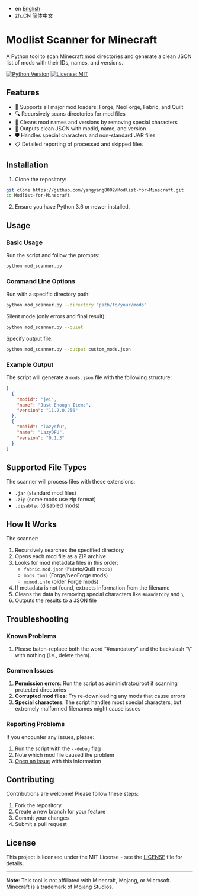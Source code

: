 - en [English](README.md)
- zh_CN [简体中文](README.zh_CN.md)
  
# Modlist Scanner for Minecraft

A Python tool to scan Minecraft mod directories and generate a clean JSON list of mods with their IDs, names, and versions.

[![Python Version](https://img.shields.io/badge/Python-3.7%2B-blue)](https://www.python.org/)
[![License: MIT](https://img.shields.io/badge/License-MIT-yellow.svg)](https://opensource.org/licenses/MIT)

## Features

- 🧩 Supports all major mod loaders: Forge, NeoForge, Fabric, and Quilt
- 🔍 Recursively scans directories for mod files
- 🧹 Cleans mod names and versions by removing special characters
- 💾 Outputs clean JSON with modid, name, and version
- 🛡️ Handles special characters and non-standard JAR files
- 📋 Detailed reporting of processed and skipped files

## Installation

1. Clone the repository:
```bash
git clone https://github.com/yangyang8002/Modlist-for-Minecraft.git
cd Modlist-for-Minecraft
```

2. Ensure you have Python 3.6 or newer installed.

## Usage

### Basic Usage
Run the script and follow the prompts:
```bash
python mod_scanner.py
```

### Command Line Options
Run with a specific directory path:
```bash
python mod_scanner.py --directory "path/to/your/mods"
```

Silent mode (only errors and final result):
```bash
python mod_scanner.py --quiet
```

Specify output file:
```bash
python mod_scanner.py --output custom_mods.json
```

### Example Output
The script will generate a `mods.json` file with the following structure:
```json
[
  {
    "modid": "jei",
    "name": "Just Enough Items",
    "version": "11.2.0.256"
  },
  {
    "modid": "lazydfu",
    "name": "LazyDFU",
    "version": "0.1.3"
  }
]
```

## Supported File Types
The scanner will process files with these extensions:
- `.jar` (standard mod files)
- `.zip` (some mods use zip format)
- `.disabled` (disabled mods)

## How It Works
The scanner:
1. Recursively searches the specified directory
2. Opens each mod file as a ZIP archive
3. Looks for mod metadata files in this order:
   - `fabric.mod.json` (Fabric/Quilt mods)
   - `mods.toml` (Forge/NeoForge mods)
   - `mcmod.info` (older Forge mods)
4. If metadata is not found, extracts information from the filename
5. Cleans the data by removing special characters like `#mandatory` and `\`
6. Outputs the results to a JSON file

## Troubleshooting

### Known Problems
1.  Please batch-replace both the word “#mandatory” and the backslash “\” with nothing (i.e., delete them).

### Common Issues
1. **Permission errors**: Run the script as administrator/root if scanning protected directories
2. **Corrupted mod files**: Try re-downloading any mods that cause errors
3. **Special characters**: The script handles most special characters, but extremely malformed filenames might cause issues

### Reporting Problems
If you encounter any issues, please:
1. Run the script with the `--debug` flag
2. Note which mod file caused the problem
3. [Open an issue](https://github.com/yangyang8002/Modlist-for-Minecraft/issues) with this information

## Contributing
Contributions are welcome! Please follow these steps:
1. Fork the repository
2. Create a new branch for your feature
3. Commit your changes
4. Submit a pull request

## License
This project is licensed under the MIT License - see the [LICENSE](LICENSE) file for details.

---

**Note**: This tool is not affiliated with Minecraft, Mojang, or Microsoft. Minecraft is a trademark of Mojang Studios.
